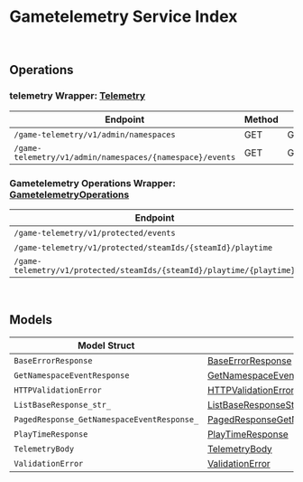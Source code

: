 # Gametelemetry Service Index

&nbsp;

## Operations

### telemetry Wrapper:  [Telemetry](../../services-api/pkg/service/gametelemetry/telemetry.go)
| Endpoint | Method | ID | Class | Wrapper | Example |
|---|---|---|---|---|---|
| `/game-telemetry/v1/admin/namespaces` | GET | GetNamespacesGameTelemetryV1AdminNamespacesGetShort | [GetNamespacesGameTelemetryV1AdminNamespacesGetShort](../../gametelemetry-sdk/pkg/gametelemetryclient/telemetry/telemetry_client.go) | [GetNamespacesGameTelemetryV1AdminNamespacesGetShort](../../services-api/pkg/service/gametelemetry/telemetry.go) | [GetNamespacesGameTelemetryV1AdminNamespacesGetShort](../../samples/cli/cmd/gametelemetry/telemetry/getNamespacesGameTelemetryV1AdminNamespacesGet.go) |
| `/game-telemetry/v1/admin/namespaces/{namespace}/events` | GET | GetEventsGameTelemetryV1AdminNamespacesNamespaceEventsGetShort | [GetEventsGameTelemetryV1AdminNamespacesNamespaceEventsGetShort](../../gametelemetry-sdk/pkg/gametelemetryclient/telemetry/telemetry_client.go) | [GetEventsGameTelemetryV1AdminNamespacesNamespaceEventsGetShort](../../services-api/pkg/service/gametelemetry/telemetry.go) | [GetEventsGameTelemetryV1AdminNamespacesNamespaceEventsGetShort](../../samples/cli/cmd/gametelemetry/telemetry/getEventsGameTelemetryV1AdminNamespacesNamespaceEventsGet.go) |

### Gametelemetry Operations Wrapper:  [GametelemetryOperations](../../services-api/pkg/service/gametelemetry/gametelemetryOperations.go)
| Endpoint | Method | ID | Class | Wrapper | Example |
|---|---|---|---|---|---|
| `/game-telemetry/v1/protected/events` | POST | ProtectedSaveEventsGameTelemetryV1ProtectedEventsPostShort | [ProtectedSaveEventsGameTelemetryV1ProtectedEventsPostShort](../../gametelemetry-sdk/pkg/gametelemetryclient/gametelemetry_operations/gametelemetry_operations_client.go) | [ProtectedSaveEventsGameTelemetryV1ProtectedEventsPostShort](../../services-api/pkg/service/gametelemetry/gametelemetryOperations.go) | [ProtectedSaveEventsGameTelemetryV1ProtectedEventsPostShort](../../samples/cli/cmd/gametelemetry/gametelemetryOperations/protectedSaveEventsGameTelemetryV1ProtectedEventsPost.go) |
| `/game-telemetry/v1/protected/steamIds/{steamId}/playtime` | GET | ProtectedGetPlaytimeGameTelemetryV1ProtectedSteamIdsSteamIdPlaytimeGetShort | [ProtectedGetPlaytimeGameTelemetryV1ProtectedSteamIdsSteamIdPlaytimeGetShort](../../gametelemetry-sdk/pkg/gametelemetryclient/gametelemetry_operations/gametelemetry_operations_client.go) | [ProtectedGetPlaytimeGameTelemetryV1ProtectedSteamIdsSteamIdPlaytimeGetShort](../../services-api/pkg/service/gametelemetry/gametelemetryOperations.go) | [ProtectedGetPlaytimeGameTelemetryV1ProtectedSteamIdsSteamIdPlaytimeGetShort](../../samples/cli/cmd/gametelemetry/gametelemetryOperations/protectedGetPlaytimeGameTelemetryV1ProtectedSteamIdsSteamIdPlaytimeGet.go) |
| `/game-telemetry/v1/protected/steamIds/{steamId}/playtime/{playtime}` | PUT | ProtectedUpdatePlaytimeGameTelemetryV1ProtectedSteamIdsSteamIdPlaytimePlaytimePutShort | [ProtectedUpdatePlaytimeGameTelemetryV1ProtectedSteamIdsSteamIdPlaytimePlaytimePutShort](../../gametelemetry-sdk/pkg/gametelemetryclient/gametelemetry_operations/gametelemetry_operations_client.go) | [ProtectedUpdatePlaytimeGameTelemetryV1ProtectedSteamIdsSteamIdPlaytimePlaytimePutShort](../../services-api/pkg/service/gametelemetry/gametelemetryOperations.go) | [ProtectedUpdatePlaytimeGameTelemetryV1ProtectedSteamIdsSteamIdPlaytimePlaytimePutShort](../../samples/cli/cmd/gametelemetry/gametelemetryOperations/protectedUpdatePlaytimeGameTelemetryV1ProtectedSteamIdsSteamIdPlaytimePlaytimePut.go) |


&nbsp;  

## Models

| Model Struct | Class |
|---|---|
| `BaseErrorResponse` | [BaseErrorResponse ](../../gametelemetry-sdk/pkg/gametelemetryclientmodels/base_error_response.go) |
| `GetNamespaceEventResponse` | [GetNamespaceEventResponse ](../../gametelemetry-sdk/pkg/gametelemetryclientmodels/get_namespace_event_response.go) |
| `HTTPValidationError` | [HTTPValidationError ](../../gametelemetry-sdk/pkg/gametelemetryclientmodels/http_validation_error.go) |
| `ListBaseResponse_str_` | [ListBaseResponseStr ](../../gametelemetry-sdk/pkg/gametelemetryclientmodels/list_base_response_str.go) |
| `PagedResponse_GetNamespaceEventResponse_` | [PagedResponseGetNamespaceEventResponse ](../../gametelemetry-sdk/pkg/gametelemetryclientmodels/paged_response_get_namespace_event_response.go) |
| `PlayTimeResponse` | [PlayTimeResponse ](../../gametelemetry-sdk/pkg/gametelemetryclientmodels/play_time_response.go) |
| `TelemetryBody` | [TelemetryBody ](../../gametelemetry-sdk/pkg/gametelemetryclientmodels/telemetry_body.go) |
| `ValidationError` | [ValidationError ](../../gametelemetry-sdk/pkg/gametelemetryclientmodels/validation_error.go) |
